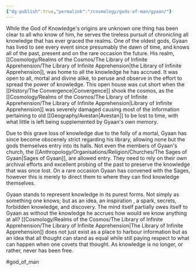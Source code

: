 ```yaml
---
{"dg-publish":true,"permalink":"/cosmology/gods-of-man/gyaan/"}
---
```


While the God of Knowledge's origins are unknown one thing has been clear to all who know of him, he serves the tireless pursuit of chronicling all knowledge that has ever graced the realms. One of the oldest gods, Gyaan has lived to see every event since presumably the dawn of time, and knows all of the past, present and on the rare occasion the future. His realm, [[Cosmology/Realms of the Cosmos/The Library of Infinite Apprehension/The Library of Infinite Apprehension\|the Library of Infinite Apprehension]], was home to all the knowledge he has accrued. It was open to all, mortal and divine alike, to peruse and observe in the effort to spread the power of knowledge. This open house was cut short when the [[History/The Convergence\|Convergence]] shook the cosmos, as the [[Cosmology/Realms of the Cosmos/The Library of Infinite Apprehension/The Library of Infinite Apprehension\|Library of Infinite Apprehension]] was severely damaged causing most of the information pertaining to old [[Geography/Avestan\|Avestan]] to be lost to time, with what little is left being supplemented by Gyaan's own memory.

Due to this grave loss of knowledge due to the folly of a mortal, Gyaan has since become obscenely strict regarding his library, allowing none but the gods themselves entry into its halls. Not even the members of Gyaan's church, the [[Anthropology/Organisations/Religion/Churches/The Sages of Gyaan\|Sages of Gyaan]], are allowed entry. They need to rely on their own archival efforts and excellent probing of the past to preserve the knowledge that was once lost. On a rare occasion Gyaan has convened with the Sages, however this is merely to direct them to where they can find knowledge themselves.

Gyaan stands to represent knowledge in its purest forms. Not simply as something one knows; but as an idea, an inspiration , a spark, secrets, forbidden knowledge, and discovery. The mind itself partially owes itself to Gyaan as without the knowledge he accrues how would we know anything at all? [[Cosmology/Realms of the Cosmos/The Library of Infinite Apprehension/The Library of Infinite Apprehension\|The Library of Infinite Apprehension]] does not just exist as a place to harbour information but as an idea that all thought can stand as equal while still paying respect to what can happen when one covets that thought. As knowledge is no longer, or rather, never has been free.

#god_of_man